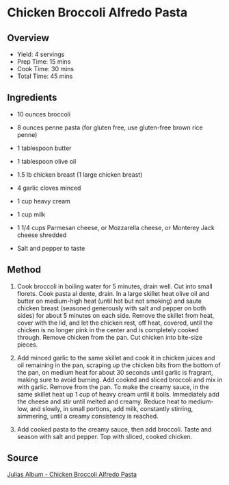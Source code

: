 # Chicken Broccoli Alfredo Pasta

## Overview

- Yield: 4 servings
- Prep Time: 15 mins
- Cook Time: 30 mins
- Total Time: 45 mins

## Ingredients

- 10 ounces broccoli

- 8 ounces penne pasta (for gluten free, use gluten-free brown rice penne)

- 1 tablespoon butter

- 1 tablespoon olive oil

- 1.5 lb chicken breast (1 large chicken breast)

- 4 garlic cloves minced

- 1 cup heavy cream

- 1 cup milk

- 1 1/4 cups Parmesan cheese, or Mozzarella cheese, or Monterey Jack cheese shredded

- Salt and pepper to taste

## Method

1. Cook broccoli in boiling water for 5 minutes, drain well. Cut into small florets.
Cook pasta al dente, drain.
In a large skillet heat olive oil and butter on medium-high heat (until hot but not smoking) and saute chicken breast (seasoned generously with salt and pepper on both sides) for about 5 minutes on each side. Remove the skillet from heat, cover with the lid, and let the chicken rest, off heat, covered, until the chicken is no longer pink in the center and is completely cooked through. Remove chicken from the pan. Cut chicken into bite-size pieces.

2. Add minced garlic to the same skillet and cook it in chicken juices and oil remaining in the pan, scraping up the chicken bits from the bottom of the pan, on medium heat for about 30 seconds until garlic is fragrant, making sure to avoid burning. Add cooked and sliced broccoli and mix in with garlic. Remove from the pan.
To make the creamy sauce, in the same skillet heat up 1 cup of heavy cream until it boils. Immediately add the cheese and stir until melted and creamy. Reduce heat to medium-low, and slowly, in small portions, add milk, constantly stirring, simmering, until a creamy consistency is reached.

3. Add cooked pasta to the creamy sauce, then add broccoli. Taste and season with salt and pepper. Top with sliced, cooked chicken.

## Source

[Julias Album - Chicken Broccoli Alfredo Pasta](http://www.juliasalbum.com/2015/09/chicken-broccoli-alfredo-recipe/?crlt.pid=camp.sqqOt4bW9Aq3)
